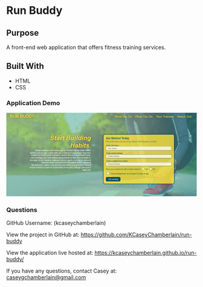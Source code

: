 # Run Buddy

## Purpose
A front-end web application that offers fitness training services.

## Built With
* HTML
* CSS

### Application Demo
![Run Buddy](./assets/images/demo.jpg)

### Questions
GitHub Username: (kcaseychamberlain) 

View the project in GitHub at: https://github.com/KCaseyChamberlain/run-buddy

View the application live hosted at: https://kcaseychamberlain.github.io/run-buddy/

If you have any questions, contact Casey at: caseygchamberlain@gmail.com